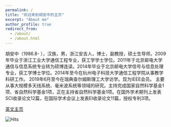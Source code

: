 ```yaml
---
permalink: /
title: "欢迎来到胡安中的主页"
excerpt: "About me"
author_profile: true
redirect_from: 
  - /about/
  - /about.html
---
```


胡安中（1986.8- ），汉族，男，浙江安吉人，博士，副教授，硕士生导师。2009年毕业于浙江工业大学通信工程专业，获工学学士学位。2011年于北京邮电大学通信与信息系统专业转为硕博连读。2014年毕业于北京邮电大学信号与信息处理专业，获工学博士学位。2014年至今在杭州电子科技大学通信工程学院从事教学科研工作。 2019年6月至今在瑞典查尔姆斯理工大学访学。现为IEEE会员。
主要从事大规模多天线系统、毫米波系统等领域的研究。主持完成国家自然科学基金1项、省自然科学基金1项，正在主持省自然科学基金1项。在国外学术期刊上发表SCI收录论文12篇，在国际学术会议上发表EI收录论文11篇，授权专利3项。



[英文主页](https://anzhonghu.github.io/)

![Hits](https://hitcounter.pythonanywhere.com/count/tag.svg?url=https%3A%2F%2Fgithub.com%2Fanzhonghu%2Fch)